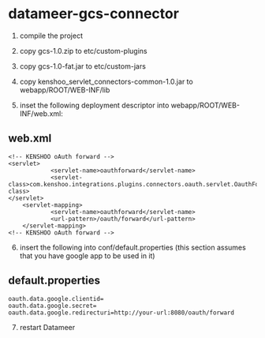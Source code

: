 datameer-gcs-connector
======================

1. compile the project

2. copy gcs-1.0.zip to etc/custom-plugins

3. copy gcs-1.0-fat.jar to etc/custom-jars

4. copy kenshoo_servlet_connectors-common-1.0.jar to webapp/ROOT/WEB-INF/lib

5. inset the following deployment descriptor into webapp/ROOT/WEB-INF/web.xml:

## web.xml

	<!-- KENSHOO oAuth forward -->
	<servlet>
                <servlet-name>oauthforward</servlet-name>
                <servlet-class>com.kenshoo.integrations.plugins.connectors.oauth.servlet.OauthForwardServlet</servlet-class>
	</servlet>
        <servlet-mapping>
                <servlet-name>oauthforward</servlet-name>
                <url-pattern>/oauth/forward</url-pattern>
        </servlet-mapping>
	<!-- KENSHOO oAuth forward -->

6. insert the following into conf/default.properties
   (this section assumes that you have google app to be used in it)

## default.properties

	oauth.data.google.clientid=
	oauth.data.google.secret=
	oauth.data.google.redirecturi=http://your-url:8080/oauth/forward

7. restart Datameer
